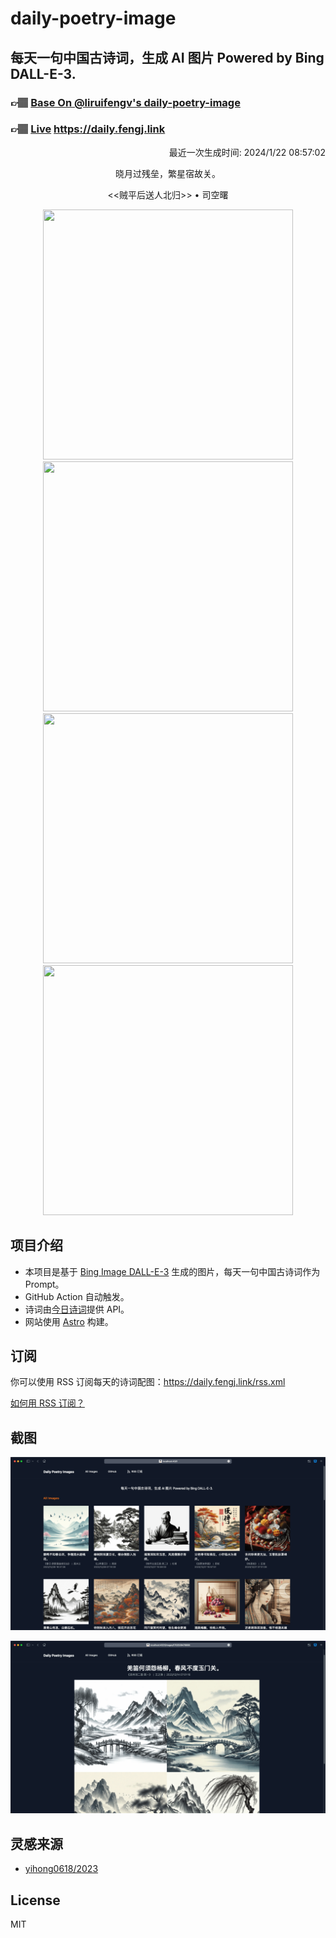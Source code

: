 
# daily-poetry-image

## 每天一句中国古诗词，生成 AI 图片 Powered by Bing DALL-E-3.

### 👉🏽 [Base On @liruifengv's daily-poetry-image](https://github.com/liruifengv/daily-poetry-image)

### 👉🏽 [Live](https://daily.fengj.link) https://daily.fengj.link

<p align="right">
  最近一次生成时间: 2024/1/22 08:57:02
</p>
<p align="center">
晓月过残垒，繁星宿故关。
</p>
<p align="center">
<<贼平后送人北归>> • 司空曙
</p>
<p align="center">
<img src="https://tse3.mm.bing.net/th/id/OIG.6lAwZzFow_8oPhWwAe6W" height="400" width="400" />
<img src="https://tse1.mm.bing.net/th/id/OIG.82gWtA0_N.c2ntXHRYvG" height="400" width="400" />
<img src="https://tse3.mm.bing.net/th/id/OIG.NXZ4_ITMJYBmHezZIjSs" height="400" width="400" />
<img src="https://tse2.mm.bing.net/th/id/OIG.gm5Uk2dU5iLXe.eGpPfA" height="400" width="400" />
</p>

## 项目介绍

-   本项目是基于 [Bing Image DALL-E-3](https://www.bing.com/images/create) 生成的图片，每天一句中国古诗词作为 Prompt。
-   GitHub Action 自动触发。
-   诗词由[今日诗词](https://www.jinrishici.com/)提供 API。
-   网站使用 [Astro](https://astro.build) 构建。

## 订阅

你可以使用 RSS 订阅每天的诗词配图：https://daily.fengj.link/rss.xml

[如何用 RSS 订阅？](https://zhuanlan.zhihu.com/p/55026716)

## 截图

![图片列表](./screenshots/Snipaste_2023-12-28_21-00-26.png)

![图片详情](./screenshots/Snipaste_2023-12-28_21-00-53.png)

## 灵感来源

-   [yihong0618/2023](https://github.com/yihong0618/2023)

## License

MIT
